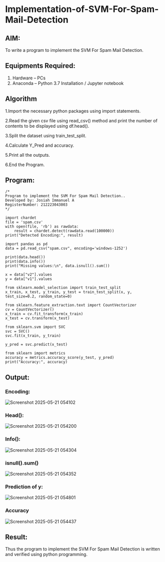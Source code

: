 # Implementation-of-SVM-For-Spam-Mail-Detection

## AIM:
To write a program to implement the SVM For Spam Mail Detection.

## Equipments Required:
1. Hardware – PCs
2. Anaconda – Python 3.7 Installation / Jupyter notebook

## Algorithm
1.Import the necessary python packages using import statements.

2.Read the given csv file using read_csv() method and print the number of contents to be displayed using df.head().

3.Split the dataset using train_test_split.

4.Calculate Y_Pred and accuracy.

5.Print all the outputs.

6.End the Program.

## Program:
```
/*
Program to implement the SVM For Spam Mail Detection..
Developed by: Josiah Immanuel A
RegisterNumber: 212223043003 
*/
```
```
import chardet
file = 'spam.csv'
with open(file, 'rb') as rawdata:
    result = chardet.detect(rawdata.read(100000))
print("Detected Encoding:", result)

import pandas as pd
data = pd.read_csv("spam.csv", encoding='windows-1252')

print(data.head())
print(data.info())
print("Missing values:\n", data.isnull().sum())

x = data["v2"].values
y = data["v1"].values

from sklearn.model_selection import train_test_split
x_train, x_test, y_train, y_test = train_test_split(x, y, test_size=0.2, random_state=0)

from sklearn.feature_extraction.text import CountVectorizer
cv = CountVectorizer()
x_train = cv.fit_transform(x_train)
x_test = cv.transform(x_test)

from sklearn.svm import SVC
svc = SVC()
svc.fit(x_train, y_train)

y_pred = svc.predict(x_test)

from sklearn import metrics
accuracy = metrics.accuracy_score(y_test, y_pred)
print("Accuracy:", accuracy)
```
## Output:

### Encoding:

![Screenshot 2025-05-21 054102](https://github.com/user-attachments/assets/2c14e10b-6a2a-40f0-8cf2-c94ec948ee21)

### Head():

![Screenshot 2025-05-21 054200](https://github.com/user-attachments/assets/b5227489-f58f-483e-bf71-37bdbeed7e9c)

### Info():

![Screenshot 2025-05-21 054304](https://github.com/user-attachments/assets/d2ea74e9-81f1-4f25-a7b2-b1bff07bd1d1)

### isnull().sum()

![Screenshot 2025-05-21 054352](https://github.com/user-attachments/assets/477d96be-a1a9-4d62-8f25-81dcc5fa96a6)

### Prediction of y:

![Screenshot 2025-05-21 054801](https://github.com/user-attachments/assets/84c01430-0bcc-424a-bffc-12ec714fb863)

### Accuracy

![Screenshot 2025-05-21 054437](https://github.com/user-attachments/assets/88b03c97-c198-4106-a91d-0109206837bf)

## Result:
Thus the program to implement the SVM For Spam Mail Detection is written and verified using python programming.
